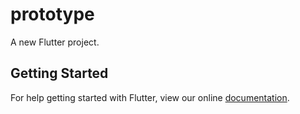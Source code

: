 # prototype

A new Flutter project.

## Getting Started

For help getting started with Flutter, view our online
[documentation](https://flutter.io/).
